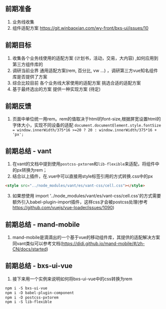 ## 前期准备
1. 业务线收集
2. 组件适配方案 https://git.winbaoxian.com/wy-front/bxs-ui/issues/10

## 前期目标
1. 收集各个业务线使用的适配方案 (计划书，活动，交易，大内容) ,如何应用到第三方组件库的
2. 调研当前业界 通用适配方案(rem, 百分比, vw …) ，调研第三方vue知名组件库是否提供了方案
2. 综合比较目前 各个业务线大家使用的适配方案 挑选合适的适配方案
4. 基于最终选出的方案 提供一种实现方案 (待定)

## 前期反馈
1. 页面中单位统一用rem。rem的值取决于html的font-size,根据屏宽设置html的字体大小，实现不同设备的适配
`document.documentElement.style.fontSize = window.innerWidth/375*16 >=20 ? 20 : window.innerWidth/375*16 + 'px';`

## 前期总结 - vant
1. 在vant的文档中提到使用`postcss-pxtorem`和`lib-flexible`来适配，将组件中的px转换为rem；
2. 结合以上插件，在.vue中可以直接用style标签引用的方式转换.css中的px
```md
<style src="../node_modules/vant/es/vant-css/cell.css"></style>
```
3. 如果想使用 import '../node_modules/vant/es/vant-css/cell.css'的方式需要额外引入babel-plugin-import插件，这样css才会被postcss处理(参考 https://github.com/vuejs/vue-loader/issues/1090)

## 前期总结 - mand-mobile
1. mand-mobile是滴滴出的一个基于vue的移动组件库，其提供的适配解决方案同vant类似可以参考文档(https://didi.github.io/mand-mobile/#/zh-CN/docs/started)


## 前期总结 - bxs-ui-vue
1. 接下来用一个实例来说明如何将bxs-ui-vue中的css转换为rem
```md
npm i -S bxs-ui-vue
npm i -D babel-plugin-component
npm i -D postcss-pxtorem
npm i -S lib-flexible
```


